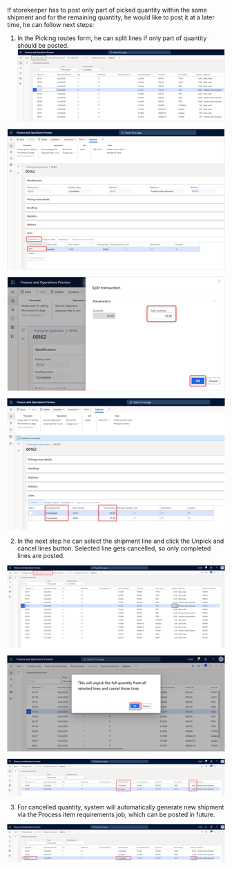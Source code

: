 If storekeeper has to post only part of picked quantity within the same shipment and for the remaining quantity, he would like to post it at a later time, he can follow next steps:
1. In the Picking routes form, he can split lines if only part of quantity should be posted.
![Items.png](/.attachments/Items-123ebf33-0eee-4ae4-b36b-f3835b390a38.png)

![Items (1).png](/.attachments/Items%20(1)-c3a5e258-0629-4935-96d1-68465a54a03c.png)

![Items (2).png](/.attachments/Items%20(2)-de007b84-c8d9-4a38-a18c-651dbc129a80.png)

![Items (3).png](/.attachments/Items%20(3)-f8c47583-6ef6-4574-96ad-3cc5e54c5de5.png)

2.	In the next step he can select the shipment line and click the Unpick and cancel lines button. Selected line gets cancelled, so only completed lines are posted.

![Items (4).png](/.attachments/Items%20(4)-fd432882-daa7-4be6-b922-fa4519c197d5.png)

![Items (5).png](/.attachments/Items%20(5)-f604c692-fad5-4df6-991c-f042c933fecb.png)

![Items (6).png](/.attachments/Items%20(6)-de9dd62d-9973-45c1-bb68-8ddb552a1666.png)

3.	For cancelled quantity, system will automatically generate new shipment via the Process item requirements job, which can be posted in future.

![Items (7).png](/.attachments/Items%20(7)-ad7d590f-e276-4416-9ca7-9553014d6ca7.png)